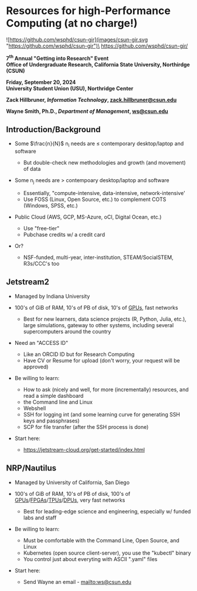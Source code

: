 # Resources for high-Performance Computing (at no charge!)


![https://github.com/wsphd/csun-gir](images/csun-gir.svg "https://github.com/wsphd/csun-gir")\
<https://github.com/wsphd/csun-gir/>

**7<sup>th</sup> Annual "Getting into Research" Event**\
**Office of Undergraduate Research, California State University, Northirdge (CSUN)**

**Friday, September 20, 2024**\
**University Student Union (USU), Northridge Center**

**Zack Hillbruner, _Information Technology_, <zack.hillbruner@csun.edu>**

**Wayne Smith, Ph.D., _Department of Management_, <ws@csun.edu>**

## Introduction/Background

* Some $\frac{n}{N}$ n<sub>i</sub> needs are $\le$ contemporary desktop/laptop and software
  * But double-check new methodologies and growth (and movement) of data

* Some n<sub>j</sub> needs are $\gt$ contempoary desktop/laptop and software
  * Essentially, "compute-intensive, data-intensive, network-intensive'
  * Use FOSS (Linux, Open Source, etc.) to complement COTS (Windows, SPSS, etc.)

* Public Cloud (AWS, GCP, MS-Azure, oCI, Digital Ocean, etc.)
  * Use "free-tier"
  * Pubchase credits w/ a credit card

* Or?
  * NSF-funded, multi-year, inter-institution, STEAM/SocialSTEM, R3s/CCC's too

## Jetstream2

* Managed by Indiana University

* 100's of GiB of RAM, 10's of PB of disk, 10's of [GPUs](https://en.wikipedia.org/wiki/Graphics_processing_unit), fast networks
  * Best for new learners, data science projects (R, Python, Julia, etc.), large simulations, gateway to other systems, including several supercomputers around the country

* Need an "ACCESS ID"
  * Like an ORCID ID but for Research Computing
  * Have CV or Resume for upload (don't worry, your request will be approved)

* Be willing to learn:
  * How to ask (nicely and well, for more (incrementally) resources, and read a simple dashboard
  * the Command line and Linux
  * Webshell
  * SSH for logging int (and some learning curve for generating SSH keys and passphrases)
  * SCP for file transfer (after the SSH process is done)

* Start here:
  * <https://jetstream-cloud.org/get-started/index.html>

## NRP/Nautilus

* Managed by University of California, San Diego

* 100's of GiB of RAM, 10's of PB of disk, 100's of [GPUs](https://en.wikipedia.org/wiki/Graphics_processing_unit)/[FPGAs](https://en.wikipedia.org/wiki/Field-programmable_gate_array)/[TPUs](https://en.wikipedia.org/wiki/Tensor_Processing_Unit)/[DPUs](https://en.wikipedia.org/wiki/Data_processing_unit), very fast networks
  * Best for leading-edge science and engineering, especially w/ funded labs and staff

* Be willing to learn:
  * Must be comfortable with the Command Line, Open Source, and Linux
  * Kubernetes (open source client-server), you use the "kubectl" binary
  * You control just about everyting with ASCII ".yaml" files

* Start here:
  * Send Wayne an email - <mailto:ws@csun.edu>

